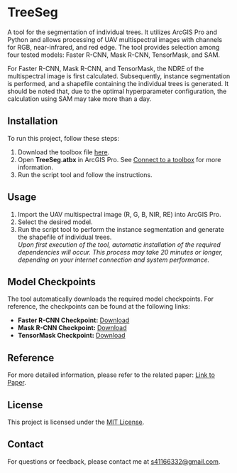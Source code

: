 # TreeSeg

A tool for the segmentation of individual trees. It utilizes ArcGIS Pro and Python and allows processing of UAV multispectral images with channels for RGB, near-infrared, and red edge. The tool provides selection among four tested models: Faster R-CNN, Mask R-CNN, TensorMask, and SAM.

For Faster R-CNN, Mask R-CNN, and TensorMask, the NDRE of the multispectral image is first calculated. Subsequently, instance segmentation is performed, and a shapefile containing the individual trees is generated. It should be noted that, due to the optimal hyperparameter configuration, the calculation using SAM may take more than a day.

## Installation

To run this project, follow these steps:

1. Download the toolbox file [here](https://github.com/soenke-sp/TreeSeg/raw/main/toolbox/TreeSeg.atbx).
2. Open **TreeSeg.atbx** in ArcGIS Pro. See [Connect to a toolbox](https://pro.arcgis.com/en/pro-app/latest/help/projects/connect-to-a-toolbox.htm) for more information.
3. Run the script tool and follow the instructions.

## Usage

1. Import the UAV multispectral image (R, G, B, NIR, RE) into ArcGIS Pro.
2. Select the desired model.
3. Run the script tool to perform the instance segmentation and generate the shapefile of individual trees.  
*Upon first execution of the tool, automatic installation of the required dependencies will occur. This process may take 20 minutes or longer, depending on your internet connection and system performance.*

## Model Checkpoints
The tool automatically downloads the required model checkpoints. For reference, the checkpoints can be found at the following links:

- **Faster R-CNN Checkpoint:** [Download](https://cloud.thws.de/s/kWYdrbqdy4nWig8/download/faster_rcnn_cp.pth)
- **Mask R-CNN Checkpoint:** [Download](https://cloud.thws.de/s/3aSkti5gf9JwCmp/download/mask_rcnn_cp.pth)
- **TensorMask Checkpoint:** [Download](https://cloud.thws.de/s/7ncMw99tdRksroA/download/tensormask_cp.pth)


## Reference
For more detailed information, please refer to the related paper: [Link to Paper]().

## License

This project is licensed under the [MIT License](LICENSE).

## Contact

For questions or feedback, please contact me at [s41166332@gmail.com](mailto:s41166332@gmail.com).
